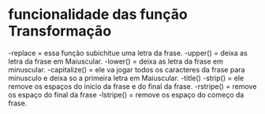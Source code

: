 # funcionalidade das função Transformação

-replace = essa função subichitue uma letra da frase.
-upper() = deixa as  letra da frase em Maiuscular.
-lower() = deixa as letra da frase em minuscular.
-capitalize() = ele va jogar todos os  caracteres da frase  para minusculo e deixa so a primeira letra em Maiuscular.
-title()
-strip() = ele remove os espaços do inicio da frase e do final da frase.
-rstripe() = remove os espaço do final da frase
-lstripe() = remove os espaço do começo da  frase.  